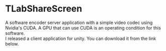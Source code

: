 # TLabShareScreen
A software encoder server application with a simple video codec using Nvidia's CUDA.
A GPU that can use CUDA is an operating condition for this software.  
I released a client application for unity. You can download it from the link below.
